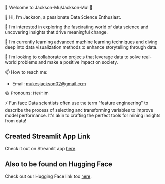 🌟 Welcome to Jackson-Mu/Jackson-Mu! 🌟

👋 Hi, I’m Jackson, a passionate Data Science Enthusiast.

👀 I’m interested in exploring the fascinating world of data science and uncovering insights that drive meaningful change.

🌱 I’m currently learning advanced machine learning techniques and diving deep into data visualization methods to enhance storytelling through data.

💞️ I’m looking to collaborate on projects that leverage data to solve real-world problems and make a positive impact on society.

📫 How to reach me:

   - Email: mukesjackson02@gmail.com

😄 Pronouns: He/Him

⚡ Fun fact: Data scientists often use the term "feature engineering" to describe the process of selecting and transforming variables to improve model performance. It's akin to crafting the perfect tools for mining insights from data!

## Created Streamlit App Link

Check it out on Streamlit app [here](https://fifa2022quatarpy-l9aocsw6pzmcuwnfap5hnw.streamlit.app/).

## Also to be found on Hugging Face

Check out our Hugging Face link too [here](https://huggingface.co/spaces/JacksonMu/FIFA-World-Cup-2022-Data-Analysis).






<!---
Jackson-Mu/Jackson-Mu is a ✨ special ✨ repository because its `README.md` (this file) appears on your GitHub profile.
You can click the Preview link to take a look at your changes.
--->
